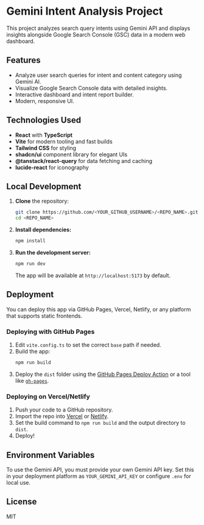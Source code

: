 
# Gemini Intent Analysis Project

This project analyzes search query intents using Gemini API and displays insights alongside Google Search Console (GSC) data in a modern web dashboard.

## Features

- Analyze user search queries for intent and content category using Gemini AI.
- Visualize Google Search Console data with detailed insights.
- Interactive dashboard and intent report builder.
- Modern, responsive UI.

## Technologies Used

- **React** with **TypeScript**
- **Vite** for modern tooling and fast builds
- **Tailwind CSS** for styling
- **shadcn/ui** component library for elegant UIs
- **@tanstack/react-query** for data fetching and caching
- **lucide-react** for iconography

## Local Development

1. **Clone** the repository:
   ```sh
   git clone https://github.com/<YOUR_GITHUB_USERNAME>/<REPO_NAME>.git
   cd <REPO_NAME>
   ```

2. **Install dependencies:**
   ```sh
   npm install
   ```

3. **Run the development server:**
   ```sh
   npm run dev
   ```

   The app will be available at `http://localhost:5173` by default.

## Deployment

You can deploy this app via GitHub Pages, Vercel, Netlify, or any platform that supports static frontends.

### Deploying with GitHub Pages
1. Edit `vite.config.ts` to set the correct `base` path if needed.
2. Build the app:
   ```sh
   npm run build
   ```
3. Deploy the `dist` folder using the [GitHub Pages Deploy Action](https://github.com/marketplace/actions/deploy-to-github-pages) or a tool like [`gh-pages`](https://www.npmjs.com/package/gh-pages).

### Deploying on Vercel/Netlify
1. Push your code to a GitHub repository.
2. Import the repo into [Vercel](https://vercel.com/) or [Netlify](https://netlify.com/).
3. Set the build command to `npm run build` and the output directory to `dist`.
4. Deploy!

## Environment Variables

To use the Gemini API, you must provide your own Gemini API key. Set this in your deployment platform as `YOUR_GEMINI_API_KEY` or configure `.env` for local use.

## License

MIT
